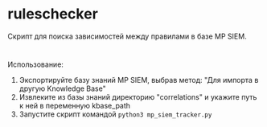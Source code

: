 # ruleschecker
Скрипт для поиска зависимостей между правилами в базе MP SIEM.
#
Использование:

1. Экспортируйте базу знаний MP SIEM, выбрав метод: "Для импорта в другую Knowledge Base"
2. Извлеките из базы знаний директорию "correlations" и укажите путь к ней в переменную kbase_path
3. Запустите скрипт командой `python3 mp_siem_tracker.py`
